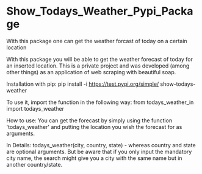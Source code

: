 # Show_Todays_Weather_Pypi_Package
With this package one can get the weather forcast of today on a certain location

With this package you will be able to get the weather forecast of today for an inserted location.
This is a private project and was developed (among other things) as an application of web scraping with beautiful soap.

Installation with pip:
pip install -i https://test.pypi.org/simple/ show-todays-weather

To use it, import the function in the following way:
from todays_weather_in import todays_weather

How to use:
You can get the forecast by simply using the function 'todays_weather' and putting the location you wish the forecast for as arguments.

  In Details:
  todays_weather(city, country, state) - whereas country and state are optional arguments. 
  But be aware that if you only input the mandatory city name, the search might give you a city with the same name but in another country/state.